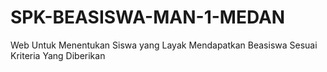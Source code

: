 # SPK-BEASISWA-MAN-1-MEDAN
Web Untuk Menentukan Siswa yang Layak Mendapatkan Beasiswa Sesuai Kriteria Yang Diberikan
